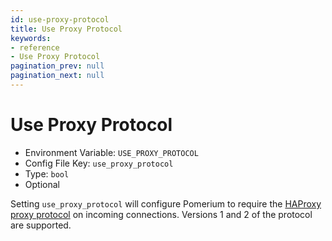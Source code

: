 ```yaml
---
id: use-proxy-protocol
title: Use Proxy Protocol
keywords:
- reference
- Use Proxy Protocol
pagination_prev: null
pagination_next: null
---
```



# Use Proxy Protocol
- Environment Variable: `USE_PROXY_PROTOCOL`
- Config File Key: `use_proxy_protocol`
- Type: `bool`
- Optional

Setting `use_proxy_protocol` will configure Pomerium to require the [HAProxy proxy protocol](https://www.haproxy.org/download/1.9/doc/proxy-protocol.txt) on incoming connections. Versions 1 and 2 of the protocol are supported.

